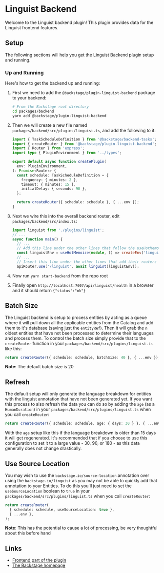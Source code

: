 # Linguist Backend

Welcome to the Linguist backend plugin! This plugin provides data for the Linguist frontend features.

## Setup

The following sections will help you get the Linguist Backend plugin setup and running.

### Up and Running

Here's how to get the backend up and running:

1. First we need to add the `@backstage/plugin-linguist-backend` package to your backend:

   ```sh
   # From the Backstage root directory
   cd packages/backend
   yarn add @backstage/plugin-linguist-backend
   ```

2. Then we will create a new file named `packages/backend/src/plugins/linguist.ts`, and add the
   following to it:

   ```ts
   import { TaskScheduleDefinition } from '@backstage/backend-tasks';
   import { createRouter } from '@backstage/plugin-linguist-backend';
   import { Router } from 'express';
   import type { PluginEnvironment } from '../types';

   export default async function createPlugin(
     env: PluginEnvironment,
   ): Promise<Router> {
     const schedule: TaskScheduleDefinition = {
       frequency: { minutes: 2 },
       timeout: { minutes: 15 },
       initialDelay: { seconds: 90 },
     };

     return createRouter({ schedule: schedule }, { ...env });
   }
   ```

3. Next we wire this into the overall backend router, edit `packages/backend/src/index.ts`:

   ```ts
   import linguist from './plugins/linguist';
   // ...
   async function main() {
     // ...
     // Add this line under the other lines that follow the useHotMemoize pattern
     const linguistEnv = useHotMemoize(module, () => createEnv('linguist'));
     // ...
     // Insert this line under the other lines that add their routers to apiRouter in the same way
     apiRouter.use('/linguist', await linguist(linguistEnv));
   ```

4. Now run `yarn start-backend` from the repo root
5. Finally open `http://localhost:7007/api/linguist/health` in a browser and it should return `{"status":"ok"}`

## Batch Size

The Linguist backend is setup to process entities by acting as a queue where it will pull down all the applicable entities from the Catalog and add them to it's database (saving just the `entityRef`). Then it will grab the `n` oldest entities that have not been processed to determine their languages and process them. To control the batch size simply provide that to the `createRouter` function in your `packages/backend/src/plugins/linguist.ts` like this:

```ts
return createRouter({ schedule: schedule, batchSize: 40 }, { ...env });
```

**Note:** The default batch size is 20

## Refresh

The default setup will only generate the language breakdown for entities with the linguist annotation that have not been generated yet. If you want this process to also refresh the data you can do so by adding the `age` (as a `HumanDuration`) in your `packages/backend/src/plugins/linguist.ts` when you call `createRouter`:

```ts
return createRouter({ schedule: schedule, age: { days: 30 } }, { ...env });
```

With the `age` setup like this if the language breakdown is older than 15 days it will get regenerated. It's recommended that if you choose to use this configuration to set it to a large value - 30, 90, or 180 - as this data generally does not change drastically.

## Use Source Location

You may wish to use the `backstage.io/source-location` annotation over using the `backstage.io/linguist` as you may not be able to quickly add that annotation to your Entities. To do this you'll just need to set the `useSourceLocation` boolean to `true` in your `packages/backend/src/plugins/linguist.ts` when you call `createRouter`:

```ts
return createRouter(
  { schedule: schedule, useSourceLocation: true },
  { ...env },
);
```

**Note:** This has the potential to cause a lot of processing, be very thoughtful about this before hand

## Links

- [Frontend part of the plugin](../linguist/README.md)
- [The Backstage homepage](https://backstage.io)

